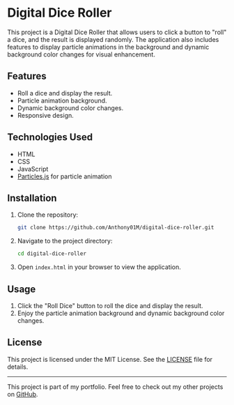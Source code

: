 # Digital Dice Roller

This project is a Digital Dice Roller that allows users to click a button to "roll" a dice, and the result is displayed randomly. The application also includes features to display particle animations in the background and dynamic background color changes for visual enhancement.

## Features

- Roll a dice and display the result.
- Particle animation background.
- Dynamic background color changes.
- Responsive design.

## Technologies Used

- HTML
- CSS
- JavaScript
- [Particles.js](https://vincentgarreau.com/particles.js/) for particle animation

## Installation

1. Clone the repository:
    ```sh
    git clone https://github.com/Anthony01M/digital-dice-roller.git
    ```
2. Navigate to the project directory:
    ```sh
    cd digital-dice-roller
    ```
3. Open `index.html` in your browser to view the application.

## Usage

1. Click the "Roll Dice" button to roll the dice and display the result.
2. Enjoy the particle animation background and dynamic background color changes.

## License

This project is licensed under the MIT License. See the [LICENSE](LICENSE) file for details.

---

This project is part of my portfolio. Feel free to check out my other projects on [GitHub](https://github.com/Anthony01M).